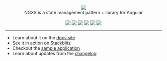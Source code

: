 <p align="center">
  <img src="../../docs/assets/logo.png">
  <br />
  NGXS is a state management pattern + library for Angular
  <br />
  <br />
  <a href="https://gitter.im/ngxs-community/Lobby"><img src="https://badges.gitter.im/Join%20Chat.svg"></a> <a href="https://badge.fury.io/js/ngxs"><img src="https://badge.fury.io/js/ngxs.svg"></a> <a href="https://codeclimate.com/github/ngxs/store/maintainability"><img src="https://api.codeclimate.com/v1/badges/c53c013c16e87492cb1e/maintainability" /></a> <a href="https://codeclimate.com/github/ngxs/store/test_coverage"><img src="https://api.codeclimate.com/v1/badges/c53c013c16e87492cb1e/test_coverage" /></a> <a href="https://circleci.com/gh/ngxs/store"><img src="https://circleci.com/gh/ngxs/store/tree/master.svg?style=svg"></a> <a href="https://www.gitbook.io/book/ngxs/ngxs/activity"><img src="https://www.gitbook.io/button/status/book/ngxs/ngxs"></a>
</p>

---

* Learn about it on the [docs site](https://ngxs.gitbooks.io/ngxs/)
* See it in action on [Stackblitz](https://stackblitz.com/edit/ngxs-simple)
* Checkout the [sample application](https://github.com/ngxs/store/tree/master/integration)
* Learn about updates from the [changelog](CHANGELOG.md)

